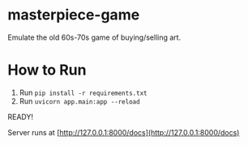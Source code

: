 # masterpiece-game
Emulate the old 60s-70s game of buying/selling art.

# How to Run
1. Run `pip install -r requirements.txt`
1. Run `uvicorn app.main:app --reload`

READY!

Server runs at [http://127.0.0.1:8000/docs](http://127.0.0.1:8000/docs)
